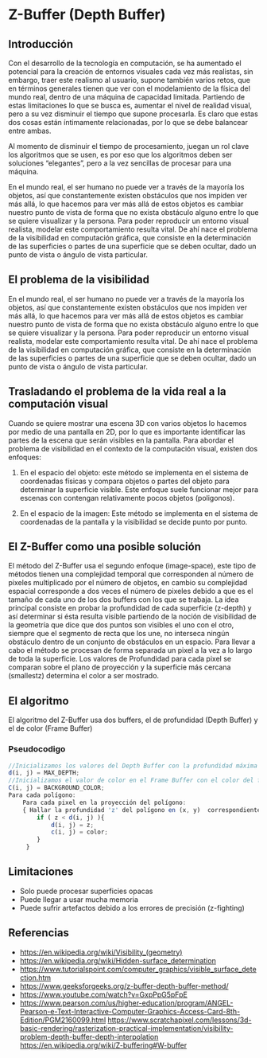 # Z-Buffer (Depth Buffer)

## Introducción

Con el desarrollo de la tecnología en computación, se ha aumentado el potencial para la creación de entornos visuales cada vez más realistas, sin embargo, traer este realismo al usuario, supone también varios retos, que en términos generales tienen que ver con el modelamiento de la física del mundo real, dentro de una máquina de capacidad limitada. Partiendo de estas limitaciones lo que se busca es, aumentar el nivel de realidad visual, pero a su vez disminuir el tiempo que supone procesarla. Es claro que estas dos cosas están íntimamente relacionadas, por lo que se debe balancear entre ambas.

Al momento de disminuir el tiempo de procesamiento, juegan un rol clave los algoritmos que se usen, es por eso que los algoritmos deben ser soluciones “elegantes”, pero a la vez sencillas de procesar para una máquina.

En el mundo real, el ser humano no puede ver a través de la mayoría los objetos, así que constantemente existen obstáculos que nos impiden ver más allá, lo que hacemos para ver más allá de estos objetos es cambiar nuestro punto de vista de forma que no exista obstáculo alguno entre lo que se quiere visualizar y la persona. Para poder reproducir un entorno visual realista, modelar este comportamiento resulta vital. De ahí nace el problema de la visibilidad en computación gráfica, que consiste en la determinación de las superficies o partes de una superficie que se deben ocultar, dado un punto de vista o ángulo de vista particular.

## El problema de la visibilidad

En el mundo real, el ser humano no puede ver a través de la mayoría los objetos, así que constantemente existen obstáculos que nos impiden ver más allá, lo que hacemos para ver más allá de estos objetos es cambiar nuestro punto de vista de forma que no exista obstáculo alguno entre lo que se quiere visualizar y la persona. Para poder reproducir un entorno visual realista, modelar este comportamiento resulta vital. De ahí nace el problema de la visibilidad en computación gráfica, que consiste en la determinación de las superficies o partes de una superficie que se deben ocultar, dado un punto de vista o ángulo de vista particular.

## Trasladando el problema de la vida real a la computación visual

Cuando se quiere mostrar una escena 3D con varios objetos lo hacemos por medio de una pantalla en 2D, por lo que es importante identificar las partes de la escena que serán visibles en la pantalla.
Para abordar el problema de visibilidad en el contexto de la computación visual, existen dos enfoques:

1. En el espacio del objeto: este método se implementa en el sistema de coordenadas físicas y compara objetos o partes del objeto para determinar la superficie visible. Este enfoque suele funcionar mejor para escenas con contengan relativamente pocos objetos (poligonos).

2. En el espacio de la imagen: Este método se implementa en el sistema de coordenadas de la pantalla y la visibilidad se decide punto por punto.

## El Z-Buffer como una posible solución

El método del Z-Buffer usa el segundo enfoque (image-space), este tipo de métodos tienen una complejidad temporal que corresponden al número de pixeles multiplicado por el número de objetos, en cambio su complejidad espacial corresponde a dos veces el número de pixeles debido a que es el tamaño de cada uno de los dos buffers con los que se trabaja.
La idea principal consiste en probar la profundidad de cada superficie (z-depth) y así determinar si ésta resulta visible partiendo de la noción de visibilidad de la geometría que dice que dos puntos son visibles el uno con el otro, siempre que el segmento de recta que los une, no interseca ningún obstáculo dentro de un conjunto de obstáculos en un espacio.
Para llevar a cabo el método se procesan de forma separada un pixel a la vez a lo largo de toda la superficie. Los valores de Profundidad para cada pixel se comparan sobre el plano de proyección y la superficie más cercana (smallestz) determina el color a ser mostrado.

## El algoritmo

El algoritmo del Z-Buffer usa dos buffers, el de profundidad (Depth Buffer) y el de color (Frame Buffer)

### Pseudocodigo

```javascript
//Inicializamos los valores del Depth Buffer con la profundidad máxima
d(i, j) = MAX_DEPTH;
//Inicializamos el valor de color en el Frame Buffer con el color del fondo o background
C(i, j) = BACKGROUND_COLOR;
Para cada polígono:
	Para cada pixel en la proyección del polígono:
	{ Hallar la profundidad 'z' del polígono en (x, y)  correspondiente al pixel (i, j)
	    if ( z < d(i, j) ){
	        d(i, j) = z;
		    c(i, j) = color;
        }
     }
```

## Limitaciones

- Solo puede procesar superficies opacas
- Puede llegar a usar mucha memoria
- Puede sufrir artefactos debido a los errores de precisión (z-fighting)

## Referencias

- https://en.wikipedia.org/wiki/Visibility_(geometry)
- https://en.wikipedia.org/wiki/Hidden-surface_determination
- https://www.tutorialspoint.com/computer_graphics/visible_surface_detection.htm
- https://www.geeksforgeeks.org/z-buffer-depth-buffer-method/
- https://www.youtube.com/watch?v=GxpPpG5pFpE
- https://www.pearson.com/us/higher-education/program/ANGEL-Pearson-e-Text-Interactive-Computer-Graphics-Access-Card-8th-Edition/PGM2160099.html
https://www.scratchapixel.com/lessons/3d-basic-rendering/rasterization-practical-implementation/visibility-problem-depth-buffer-depth-interpolation
https://en.wikipedia.org/wiki/Z-buffering#W-buffer
<!---
> :P5 sketch=/docs/sketches/rendering/zBuffer.js, width=500, height=500
-->
